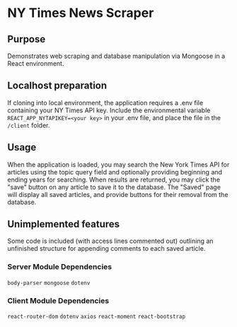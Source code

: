 
# NY Times News Scraper

## Purpose
Demonstrates web scraping and database manipulation via Mongoose in a React environment.

## Localhost preparation
If cloning into local environment, the application requires a .env file containing your NY Times API key. Include the environmental variable `REACT_APP_NYTAPIKEY=<your key>` in your .env file, and place the file in the `/client` folder.

## Usage
When the application is loaded, you may search the New York Times API for articles using the topic query field and optionally providing beginning and ending years for searching. When results are returned, you may click the "save" button on any article to save it to the database. The "Saved" page will display all saved articles, and provide buttons for their removal from the database.

## Unimplemented features
Some code is included (with access lines commented out) outlining an unfinished structure for appending comments to each saved article.

### Server Module Dependencies
`body-parser`
`mongoose`
`dotenv`

### Client Module Dependencies
`react-router-dom`
`dotenv`
`axios`
`react-moment`
`react-bootstrap`